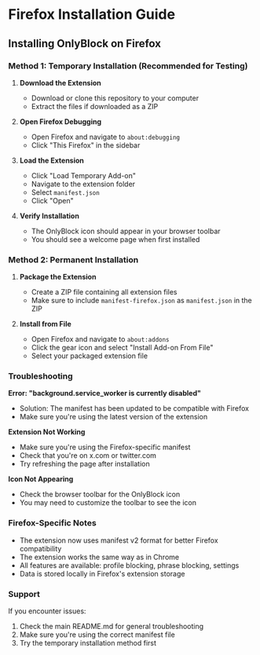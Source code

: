 # Firefox Installation Guide

## Installing OnlyBlock on Firefox

### Method 1: Temporary Installation (Recommended for Testing)

1. **Download the Extension**
   - Download or clone this repository to your computer
   - Extract the files if downloaded as a ZIP

2. **Open Firefox Debugging**
   - Open Firefox and navigate to `about:debugging`
   - Click "This Firefox" in the sidebar

3. **Load the Extension**
   - Click "Load Temporary Add-on"
   - Navigate to the extension folder
   - Select `manifest.json`
   - Click "Open"

4. **Verify Installation**
   - The OnlyBlock icon should appear in your browser toolbar
   - You should see a welcome page when first installed

### Method 2: Permanent Installation

1. **Package the Extension**
   - Create a ZIP file containing all extension files
   - Make sure to include `manifest-firefox.json` as `manifest.json` in the ZIP

2. **Install from File**
   - Open Firefox and navigate to `about:addons`
   - Click the gear icon and select "Install Add-on From File"
   - Select your packaged extension file

### Troubleshooting

**Error: "background.service_worker is currently disabled"**
- Solution: The manifest has been updated to be compatible with Firefox
- Make sure you're using the latest version of the extension

**Extension Not Working**
- Make sure you're using the Firefox-specific manifest
- Check that you're on x.com or twitter.com
- Try refreshing the page after installation

**Icon Not Appearing**
- Check the browser toolbar for the OnlyBlock icon
- You may need to customize the toolbar to see the icon

### Firefox-Specific Notes

- The extension now uses manifest v2 format for better Firefox compatibility
- The extension works the same way as in Chrome
- All features are available: profile blocking, phrase blocking, settings
- Data is stored locally in Firefox's extension storage

### Support

If you encounter issues:
1. Check the main README.md for general troubleshooting
2. Make sure you're using the correct manifest file
3. Try the temporary installation method first 